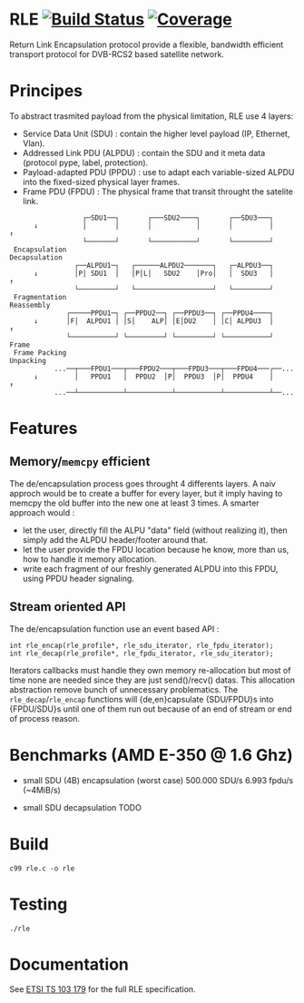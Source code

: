 # RLE [![Build Status](https://api.travis-ci.org/yne/rle.svg)](https://travis-ci.org/yne/rle) [![Coverage](https://codecov.io/github/yne/rle/coverage.svg?branch=master)](https://codecov.io/github/yne/rle?branch=master)
Return Link Encapsulation protocol provide a flexible, bandwidth efficient transport protocol for DVB-RCS2 based satellite network.

# Principes
To abstract trasmited payload from the physical limitation, RLE use 4 layers:

- Service Data Unit (SDU) : contain the higher level payload (IP, Ethernet, Vlan).
- Addressed Link PDU (ALPDU) : contain the SDU and it meta data (protocol pype, label, protection).
- Payload-adapted PDU (PPDU) : use to adapt each variable-sized ALPDU into the fixed-sized physical layer frames.
- Frame PDU (FPDU) : The physical frame that transit throught the satelite link. 

```
                  ┌─SDU1──┐       ┌───SDU2────┐       ┌──SDU3───┐
      ↓           │       │       │           │       │         │      ↑
                  └───────┘       └───────────┘       └─────────┘ 
 Encapsulation                                                  Decapsulation
                ┌──ALPDU1─┐   ┌──────ALPDU2───────┐   ┌─ALPDU3──┐       
      ↓         │P│ SDU1  │   │P│L│   SDU2    │Pro│   │  SDU3   │      ↑
                └─────────┘   └───────────────────┘   └─────────┘       
 Fragmentation                                                     Reassembly
              ┌─────PPDU1─┐ ┌──PPDU2──┐ ┌──PPDU3──┐ ┌──PPDU4────┐
      ↓       │F│  ALPDU1 │ │S│    ALP│ │E│DU2    │ │C│ ALPDU3  │      ↑
              └───────────┘ └─────────┘ └─────────┘ └───────────┘    Frame
 Frame Packing                                                     Unpacking
           ...──┬───FPDU1───┬───FPDU2───┬───FPDU3───┬───FPDU4───┌──...
      ↓         │   PPDU1   │  PPDU2  │P│  PPDU3  │P│  PPDU4    │      ↑
           ...──┴───────────┴───────────┴───────────┴───────────┴──...
```

# Features

## Memory/`memcpy` efficient
The de/encapsulation process goes throught 4 differents layers.
A naiv approch would be to create a buffer for every layer, but it imply having to memcpy the old buffer into the new one at least 3 times.
A smarter approach would :
- let the user, directly fill the ALPU "data" field (without realizing it), then simply add the ALPDU header/footer around that.
- let the user provide the FPDU location because he know, more than us, how to handle it memory allocation. 
- write each fragment of our freshly generated ALPDU into this FPDU, using PPDU header signaling.

## Stream oriented API
The de/encapsulation function use an event based API :

```
int rle_encap(rle_profile*, rle_sdu_iterator, rle_fpdu_iterator);
int rle_decap(rle_profile*, rle_fpdu_iterator, rle_sdu_iterator);
```

Iterators callbacks must handle they own memory re-allocation but most of time none are needed since they are just send()/recv() datas.
This allocation abstraction remove bunch of unnecessary problematics.
The `rle_decap`/`rle_encap` functions will {de,en}capsulate {SDU/FPDU}s into {FPDU/SDU}s until one of them run out because of an end of stream or end of process reason.

# Benchmarks (AMD E-350 @ 1.6 Ghz)

- small SDU (4B) encapsulation (worst case)
  500.000 SDU/s 6.993 fpdu/s (~4MiB/s)

- small SDU decapsulation
  TODO

# Build

```
c99 rle.c -o rle
```
# Testing 

```
./rle
```

# Documentation

See [ETSI TS 103 179](http://www.etsi.org/deliver/etsi_ts/103100_103199/103179/01.01.01_60/ts_103179v010101p.pdf) for the full RLE specification.


